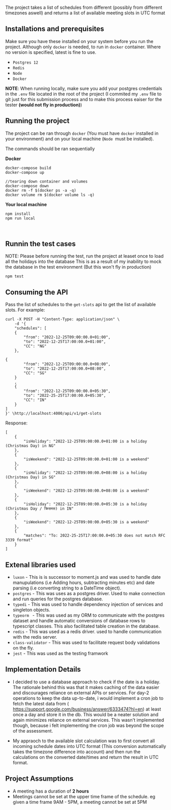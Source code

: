 
The project takes a list of schedules from different (possibly from different timezones aswell) and returns a list of available meeting slots in UTC format

## Installations and prerequisites

Make sure you have these installed on your system before you run the project. Although only `docker` is needed, to run in `docker` container. Where no version is specified, latest is fine to use.
- `Postgres 12`
- `Redis`
- `Node`
- `Docker`

**NOTE**: When running locally, make sure you add your postgres credentials in the `.env` file located in the root of the project (I commited my `.env` file to git just for this submission process and to make this process eaiser for the tester **(would not fly in production)**)
<br>
## Running the project
The project can be ran through `docker` (You must have `docker` installed in your environment) and on your local machine (`Node `must be installed).

The commands should be ran sequentially

 **Docker**
```
docker-compose build
docker-compose up

//tearing down container and volumes
docker-compose down 
docker rm -f $(docker ps -a -q)
docker volume rm $(docker volume ls -q)
``` 

**Your local machine**
```
npm install
npm run local
```
<br>

## Runnin the test cases
NOTE: Please before running the test, run the project at leaset once to load all the holidays into the database This is as a result of my inability to mock the database in the test environment (But this won't fly in production)
```
npm test
```


## Consuming the API
Pass the list of schedules to the `get-slots` api to get the list of available slots. For example: 

```
curl -X POST -H "Content-Type: application/json" \
    -d '{
    "schedules": [
    {
        "from": "2022-12-25T09:00:00.0+01:00",
        "to": "2022-12-25T17:00:00.0+01:00",
        "CC": "NG"
    },
   
{
        "from": "2022-12-25T09:00:00.0+08:00",
        "to": "2022-12-25T17:00:00.0+08:00",
        "CC": "SG"
    }
    ,
    {
        "from": "2022-12-25T09:00:00.0+05:30",
        "to": "2022-25-25T17:00:00.0+05:30",
        "CC": "IN"
    }
]
}' \http://localhost:4000/api/v1/get-slots

```
Response:
```
[
    {
        "isHoliday": "2022-12-25T09:00:00.0+01:00 is a holiday (Christmas Day) in NG"
    },
    {
        "isWeekend": "2022-12-25T09:00:00.0+01:00 is a weekend"
    },
    {
        "isHoliday": "2022-12-25T09:00:00.0+08:00 is a holiday (Christmas Day) in SG"
    },
    {
        "isWeekend": "2022-12-25T09:00:00.0+08:00 is a weekend"
    },
    {
        "isHoliday": "2022-12-25T09:00:00.0+05:30 is a holiday (Christmas Day / क्रिसमस) in IN"
    },
    {
        "isWeekend": "2022-12-25T09:00:00.0+05:30 is a weekend"
    },
    {
        "matches": "To: 2022-25-25T17:00:00.0+05:30 does not match RFC 3339 format"
    }
]
```

## Extenal libraries used

- `luxon` - This is is successor to moment.js and was used to handle date manupulations (i.e Adding hours, subtracting minutes etc) and date parsing (i.e converting string to a DateTime object).
- `postgres` - This was uses as a postgres driver. Used to make connection and run queries for the postgres database.
- `typedi` - This was used to handle dependency injection of services and singleton objects.
- `typeorm ` - This was used as my ORM to communicate with the postgres dataset and handle automatic conversions of database rows to typescript classes. This also facilitated table creation in the database.
- `redis` - This was used as a redis driver. used to handle communication with the redis server.
- `class-validator` - This was used to facilitate request body validations on the fly.
- `jest` - This was used as the testing framwork


## Implementation Details

- I decided to use a database approach to check if the date is a holiday. The rationale behind this was that it makes caching of the data easier and discourages reliance on external APIs or services.
For day-2 operations to keep the data up-to-date, i would implement a cron job to fetch the latest data from ( https://support.google.com/business/answer/6333474?hl=en) at least once a day and store it in the db. This would be a neater solution and again minimizes reliance on external services. This wasn't implemented though, because i felt implementing the cron job was beyond the scope of the assessment.

- My appraoch to the available slot calculation was to first convert all incoming schedule dates into UTC format (This conversion automatically takes the timezone difference into account) and then run the calculations on the converted date/times and return the result in UTC format.


## Project Assumptions

- A meeting has a duration of **2 hours**
- Meetings cannot be set at the upper time frame of the schedule. eg given a time frame 9AM - 5PM, a meeting cannot be set at 5PM












